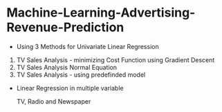 # Machine-Learning-Advertising-Revenue-Prediction

- Using 3 Methods for Univariate Linear Regression
1. TV Sales Analysis - minimizing Cost Function using Gradient Descent
2. TV Sales Analysis Normal Equation
3. TV Sales Analysis - using predefinded model

- Linear Regression in multiple variable 

   TV, Radio and Newspaper
